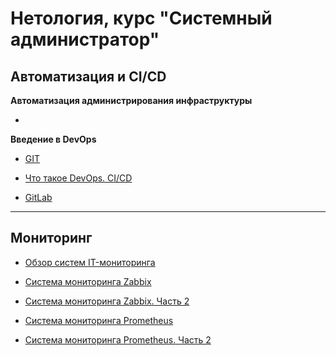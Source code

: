 # Нетология, курс "Системный администратор"


## Автоматизация и CI/СD

**Автоматизация администрирования инфраструктуры**

 *

**Введение в DevOps**

  * [GIT](https://github.com/EscEller/netology-homework/blob/main/8-01/README.md)

  * [Что такое DevOps. CI/CD](https://github.com/EscEller/netology-homework/blob/main/8-02/README.md)

  * [GitLab](https://github.com/EscEller/netology-homework/blob/main/8-03/README.md)

---

## Мониторинг

 * [Обзор систем IT-мониторинга](https://github.com/EscEller/netology-homework/blob/main/hw-01/README.md)

 * [Система мониторинга Zabbix](https://github.com/EscEller/netology-homework/blob/main/hw-02/README.md)

 * [Система мониторинга Zabbix. Часть 2](https://github.com/EscEller/netology-homework/blob/main/hw-03/README.md)

 * [Система мониторинга Prometheus](https://github.com/EscEller/netology-homework/blob/main/hw-04/README.md)

 * [Система мониторинга Prometheus. Часть 2](https://github.com/EscEller/netology-homework/blob/main/hw-05/README.md)
